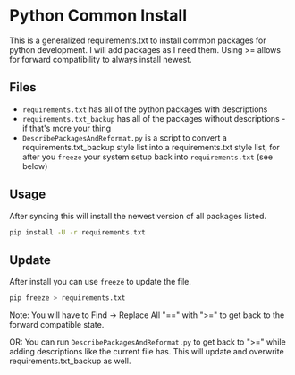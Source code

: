 # Python Common Install

This is a generalized requirements.txt to install common packages for python development. I will add packages as I need them. Using >= allows for forward compatibility to always install newest.

## Files

* `requirements.txt` has all of the python packages with descriptions
* `requirements.txt_backup` has all of the packages without descriptions - if that's more your thing
* `DescribePackagesAndReformat.py` is a script to convert a requirements.txt_backup style list into a requirements.txt style list, for after you `freeze` your system setup back into `requirements.txt` (see below)

## Usage

After syncing this will install the newest version of all packages listed.

```bash
pip install -U -r requirements.txt
```

## Update

After install you can use `freeze` to update the file.

```bash
pip freeze > requirements.txt
```

Note: You will have to Find -> Replace All "==" with ">=" to get back to the forward compatible state.

OR: You can run `DescribePackagesAndReformat.py` to get back to ">=" while adding descriptions like the current file has. This will update and overwrite requirements.txt_backup as well.
